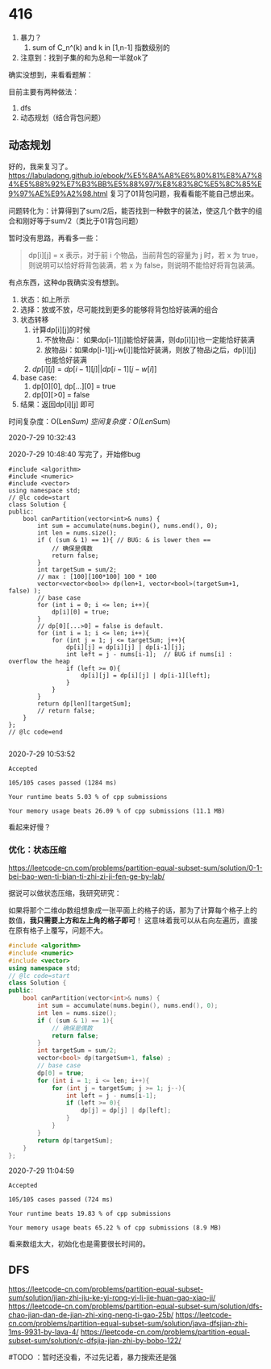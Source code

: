 # 416

1. 暴力？
   1. sum of C_n^(k) and k in [1,n-1]  指数级别的
2. 注意到：找到子集的和为总和一半就ok了


确实没想到，来看看题解：

目前主要有两种做法：
1. dfs
2. 动态规划（结合背包问题）

## 动态规划

好的，我来复习了。
https://labuladong.github.io/ebook/%E5%8A%A8%E6%80%81%E8%A7%84%E5%88%92%E7%B3%BB%E5%88%97/%E8%83%8C%E5%8C%85%E9%97%AE%E9%A2%98.html
复习了01背包问题，我看看能不能自己想出来。

问题转化为：计算得到了sum/2后，能否找到一种数字的装法，使这几个数字的组合和刚好等于sum/2（类比于01背包问题）

暂时没有思路，再看多一些：

> dp[i][j] = x 表示，对于前 i 个物品，当前背包的容量为 j 时，若 x 为 true，则说明可以恰好将背包装满，若 x 为 false，则说明不能恰好将背包装满。

有点东西，这种dp我确实没有想到。

1. 状态：如上所示
2. 选择：放或不放，尽可能找到更多的能够将背包恰好装满的组合
3. 状态转移
   1. 计算dp[i][j]的时候
      1. 不放物品i： 如果dp[i-1][j]能恰好装满，则dp[i][j]也一定能恰好装满
      2. 放物品i：如果dp[i-1][j-w[i]]能恰好装满，则放了物品i之后，dp[i][j]也能恰好装满
   2. $dp[i][j] =  dp[i-1][j] || dp[i-1][j-w[i]]$
4. base case:
   1. dp[0][0], dp[...][0] = true
   2. dp[0][>0] = false
5. 结果：返回dp[i][j] 即可

时间复杂度：O(Len*Sum)
空间复杂度：O(Len*Sum)

2020-7-29 10:32:43

2020-7-29 10:48:40
写完了，开始修bug

```
#include <algorithm>
#include <numeric>
#include <vector>
using namespace std;
// @lc code=start
class Solution {
public:
    bool canPartition(vector<int>& nums) {
        int sum = accumulate(nums.begin(), nums.end(), 0);
        int len = nums.size();
        if ( (sum & 1) == 1){ // BUG: & is lower then ==
            // 确保是偶数
            return false;
        }
        int targetSum = sum/2;
        // max : [100][100*100] 100 * 100
        vector<vector<bool>> dp(len+1, vector<bool>(targetSum+1, false) );
        // base case
        for (int i = 0; i <= len; i++){
            dp[i][0] = true;
        }
        // dp[0][...>0] = false is default.
        for (int i = 1; i <= len; i++){
            for (int j = 1; j <= targetSum; j++){
                dp[i][j] = dp[i][j] | dp[i-1][j];
                int left = j - nums[i-1];  // BUG if nums[i] : overflow the heap
                if (left >= 0){
                    dp[i][j] = dp[i][j] | dp[i-1][left];
                }
            }
        }
        return dp[len][targetSum];
        // return false;
    }
};
// @lc code=end


```

2020-7-29 10:53:52 
```
Accepted

105/105 cases passed (1284 ms)

Your runtime beats 5.03 % of cpp submissions

Your memory usage beats 26.09 % of cpp submissions (11.1 MB)
```

看起来好慢？

### 优化：状态压缩

https://leetcode-cn.com/problems/partition-equal-subset-sum/solution/0-1-bei-bao-wen-ti-bian-ti-zhi-zi-ji-fen-ge-by-lab/

据说可以做状态压缩，我研究研究：

如果将那个二维dp数组想象成一张平面上的格子的话，那为了计算每个格子上的数值，**我只需要上方和左上角的格子即可**！
这意味着我可以从右向左遍历，直接在原有格子上覆写，问题不大。

```cpp
#include <algorithm>
#include <numeric>
#include <vector>
using namespace std;
// @lc code=start
class Solution {
public:
    bool canPartition(vector<int>& nums) {
        int sum = accumulate(nums.begin(), nums.end(), 0);
        int len = nums.size();
        if ( (sum & 1) == 1){ 
            // 确保是偶数
            return false;
        }
        int targetSum = sum/2;
        vector<bool> dp(targetSum+1, false) ;
        // base case
        dp[0] = true;
        for (int i = 1; i <= len; i++){
            for (int j = targetSum; j >= 1; j--){
                int left = j - nums[i-1];  
                if (left >= 0){
                    dp[j] = dp[j] | dp[left];
                }
            }
        }
        return dp[targetSum];
    }
};
```

2020-7-29 11:04:59
```
Accepted

105/105 cases passed (724 ms)

Your runtime beats 19.83 % of cpp submissions

Your memory usage beats 65.22 % of cpp submissions (8.9 MB)
```

看来数组太大，初始化也是需要很长时间的。



## DFS

https://leetcode-cn.com/problems/partition-equal-subset-sum/solution/jian-zhi-jiu-ke-yi-rong-yi-li-jie-huan-gao-xiao-ji/
https://leetcode-cn.com/problems/partition-equal-subset-sum/solution/dfs-chao-jian-dan-de-jian-zhi-xing-neng-ti-gao-25b/
https://leetcode-cn.com/problems/partition-equal-subset-sum/solution/java-dfsjian-zhi-1ms-9931-by-lava-4/
https://leetcode-cn.com/problems/partition-equal-subset-sum/solution/c-dfsjia-jian-zhi-by-bobo-122/

#TODO ：暂时还没看，不过先记着，暴力搜索还是强